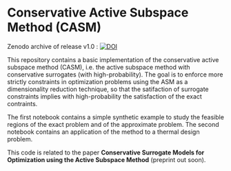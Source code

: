 # Conservative Active Subspace Method (CASM)
Zenodo archive of release v1.0 : [![DOI](https://zenodo.org/badge/695792386.svg)](https://zenodo.org/doi/10.5281/zenodo.10850849)

This repository contains a basic implementation of the conservative active subspace method (CASM), i.e. the active subspace method with conservative surrogates (with high-probability). The goal is to enforce more strictly constraints in optimization problems using the ASM as a dimensionality reduction technique, so that the satifaction of surrogate constraints implies with high-probability the satisfaction of the exact contraints.

The first notebook contains a simple synthetic example to study the feasible regions of the exact problem and of the approximate problem. The second notebook contains an application of the method to a thermal design problem.

This code is related to the paper **Conservative Surrogate Models for Optimization using the Active Subspace Method** (preprint out soon).
